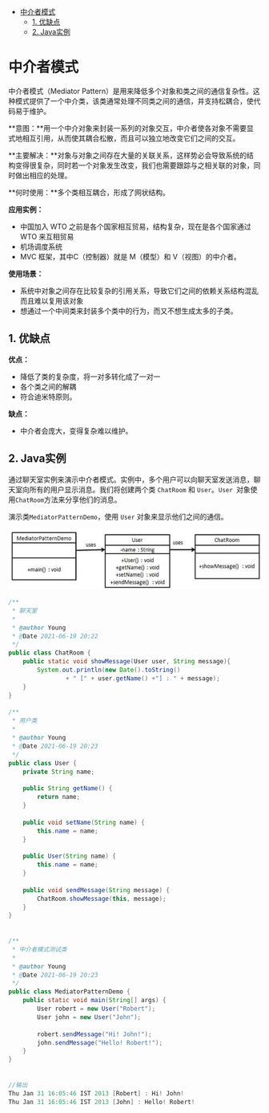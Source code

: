 - [中介者模式](#中介者模式)
    - [1. 优缺点](#1-优缺点)
    - [2. Java实例](#2-java实例)

# 中介者模式

中介者模式（Mediator Pattern）是用来降低多个对象和类之间的通信复杂性。这种模式提供了一个中介类，该类通常处理不同类之间的通信，并支持松耦合，使代码易于维护。

**意图：**用一个中介对象来封装一系列的对象交互，中介者使各对象不需要显式地相互引用，从而使其耦合松散，而且可以独立地改变它们之间的交互。

**主要解决：**对象与对象之间存在大量的关联关系，这样势必会导致系统的结构变得很复杂，同时若一个对象发生改变，我们也需要跟踪与之相关联的对象，同时做出相应的处理。

**何时使用：**多个类相互耦合，形成了网状结构。

**应用实例：**

- 中国加入 WTO 之前是各个国家相互贸易，结构复杂，现在是各个国家通过 WTO 来互相贸易
- 机场调度系统
- MVC 框架，其中C（控制器）就是 M（模型）和 V（视图）的中介者。

**使用场景：**

- 系统中对象之间存在比较复杂的引用关系，导致它们之间的依赖关系结构混乱而且难以复用该对象
- 想通过一个中间类来封装多个类中的行为，而又不想生成太多的子类。

## 1. 优缺点

**优点：**

- 降低了类的复杂度，将一对多转化成了一对一
- 各个类之间的解耦
- 符合迪米特原则。

**缺点：**

- 中介者会庞大，变得复杂难以维护。

## 2. Java实例

通过聊天室实例来演示中介者模式。实例中，多个用户可以向聊天室发送消息，聊天室向所有的用户显示消息。我们将创建两个类 `ChatRoom` 和 `User`。`User `对象使用` ChatRoom `方法来分享他们的消息。

演示类`MediatorPatternDemo`，使用 `User` 对象来显示他们之间的通信。

![](./images/中介者.jpg)

```java
/**
 * 聊天室
 *
 * @author Young
 * @Date 2021-06-19 20:22
 */
public class ChatRoom {
    public static void showMessage(User user, String message){
        System.out.println(new Date().toString()
                + " [" + user.getName() +"] : " + message);
    }
}

/**
 * 用户类
 *
 * @author Young
 * @Date 2021-06-19 20:23
 */
public class User {
    private String name;

    public String getName() {
        return name;
    }

    public void setName(String name) {
        this.name = name;
    }

    public User(String name) {
        this.name = name;
    }

    public void sendMessage(String message) {
        ChatRoom.showMessage(this, message);
    }
}


/**
 * 中介者模式测试类
 *
 * @author Young
 * @Date 2021-06-19 20:23
 */
public class MediatorPatternDemo {
    public static void main(String[] args) {
        User robert = new User("Robert");
        User john = new User("John");

        robert.sendMessage("Hi! John!");
        john.sendMessage("Hello! Robert!");
    }
}


//输出
Thu Jan 31 16:05:46 IST 2013 [Robert] : Hi! John!
Thu Jan 31 16:05:46 IST 2013 [John] : Hello! Robert!
```